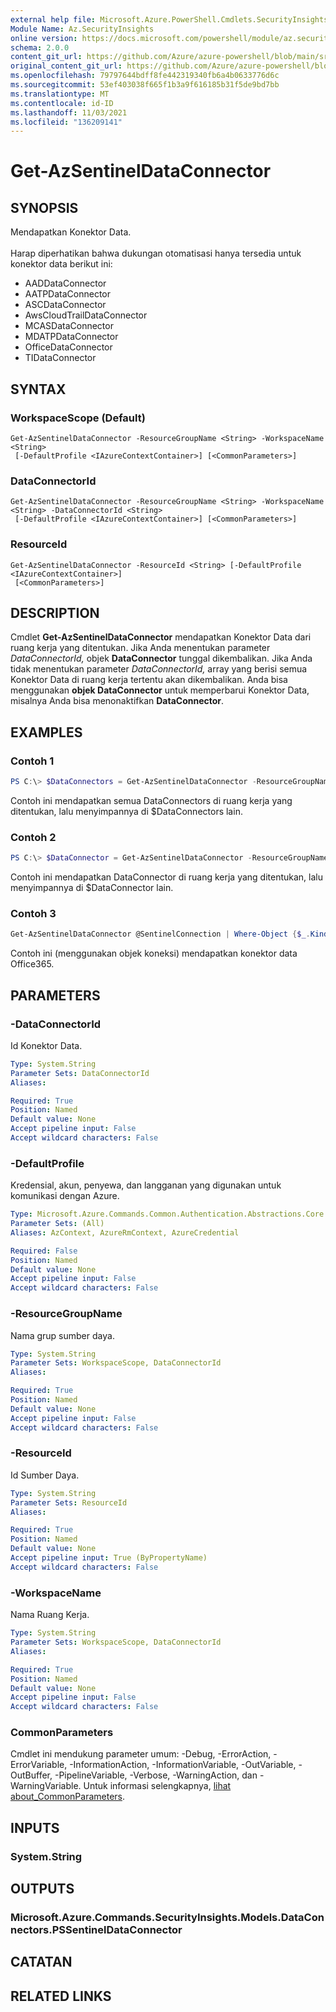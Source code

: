 ```yaml
---
external help file: Microsoft.Azure.PowerShell.Cmdlets.SecurityInsights.dll-Help.xml
Module Name: Az.SecurityInsights
online version: https://docs.microsoft.com/powershell/module/az.securityinsights/get-azsentineldataconnector
schema: 2.0.0
content_git_url: https://github.com/Azure/azure-powershell/blob/main/src/SecurityInsights/SecurityInsights/help/Get-AzSentinelDataConnector.md
original_content_git_url: https://github.com/Azure/azure-powershell/blob/main/src/SecurityInsights/SecurityInsights/help/Get-AzSentinelDataConnector.md
ms.openlocfilehash: 79797644bdff8fe442319340fb6a4b0633776d6c
ms.sourcegitcommit: 53ef403038f665f1b3a9f616185b31f5de9bd7bb
ms.translationtype: MT
ms.contentlocale: id-ID
ms.lasthandoff: 11/03/2021
ms.locfileid: "136209141"
---
```

# Get-AzSentinelDataConnector

## SYNOPSIS
Mendapatkan Konektor Data. <br/><br/>
Harap diperhatikan bahwa dukungan otomatisasi hanya tersedia untuk konektor data berikut ini:
* AADDataConnector
* AATPDataConnector
* ASCDataConnector
* AwsCloudTrailDataConnector
* MCASDataConnector
* MDATPDataConnector
* OfficeDataConnector
* TIDataConnector

## SYNTAX

### WorkspaceScope (Default)
```
Get-AzSentinelDataConnector -ResourceGroupName <String> -WorkspaceName <String>
 [-DefaultProfile <IAzureContextContainer>] [<CommonParameters>]
```

### DataConnectorId
```
Get-AzSentinelDataConnector -ResourceGroupName <String> -WorkspaceName <String> -DataConnectorId <String>
 [-DefaultProfile <IAzureContextContainer>] [<CommonParameters>]
```

### ResourceId
```
Get-AzSentinelDataConnector -ResourceId <String> [-DefaultProfile <IAzureContextContainer>]
 [<CommonParameters>]
```

## DESCRIPTION
Cmdlet **Get-AzSentinelDataConnector** mendapatkan Konektor Data dari ruang kerja yang ditentukan.
Jika Anda menentukan parameter *DataConnectorId,* objek **DataConnector** tunggal dikembalikan.
Jika Anda tidak menentukan parameter *DataConnectorId,* array yang berisi semua Konektor Data di ruang kerja tertentu akan dikembalikan.
Anda bisa menggunakan **objek DataConnector** untuk memperbarui Konektor Data, misalnya Anda bisa menonaktifkan **DataConnector**.

## EXAMPLES

### Contoh 1
```powershell
PS C:\> $DataConnectors = Get-AzSentinelDataConnector -ResourceGroupName "MyResourceGroup" -WorkspaceName "MyWorkspaceName"
```

Contoh ini mendapatkan semua DataConnectors di ruang kerja yang ditentukan, lalu menyimpannya di $DataConnectors lain.

### Contoh 2
```powershell
PS C:\> $DataConnector = Get-AzSentinelDataConnector -ResourceGroupName "MyResourceGroup" -WorkspaceName "MyWorkspaceName" -DataConnectorId "MyDataConnectorId"
```

Contoh ini mendapatkan DataConnector di ruang kerja yang ditentukan, lalu menyimpannya di $DataConnector lain.

### Contoh 3
```powershell
Get-AzSentinelDataConnector @SentinelConnection | Where-Object {$_.Kind -eq "Office365"}
```

Contoh ini (menggunakan objek koneksi) mendapatkan konektor data Office365.

## PARAMETERS

### -DataConnectorId
Id Konektor Data.

```yaml
Type: System.String
Parameter Sets: DataConnectorId
Aliases:

Required: True
Position: Named
Default value: None
Accept pipeline input: False
Accept wildcard characters: False
```

### -DefaultProfile
Kredensial, akun, penyewa, dan langganan yang digunakan untuk komunikasi dengan Azure.

```yaml
Type: Microsoft.Azure.Commands.Common.Authentication.Abstractions.Core.IAzureContextContainer
Parameter Sets: (All)
Aliases: AzContext, AzureRmContext, AzureCredential

Required: False
Position: Named
Default value: None
Accept pipeline input: False
Accept wildcard characters: False
```

### -ResourceGroupName
Nama grup sumber daya.

```yaml
Type: System.String
Parameter Sets: WorkspaceScope, DataConnectorId
Aliases:

Required: True
Position: Named
Default value: None
Accept pipeline input: False
Accept wildcard characters: False
```

### -ResourceId
Id Sumber Daya.

```yaml
Type: System.String
Parameter Sets: ResourceId
Aliases:

Required: True
Position: Named
Default value: None
Accept pipeline input: True (ByPropertyName)
Accept wildcard characters: False
```

### -WorkspaceName
Nama Ruang Kerja.

```yaml
Type: System.String
Parameter Sets: WorkspaceScope, DataConnectorId
Aliases:

Required: True
Position: Named
Default value: None
Accept pipeline input: False
Accept wildcard characters: False
```

### CommonParameters
Cmdlet ini mendukung parameter umum: -Debug, -ErrorAction, -ErrorVariable, -InformationAction, -InformationVariable, -OutVariable, -OutBuffer, -PipelineVariable, -Verbose, -WarningAction, dan -WarningVariable. Untuk informasi selengkapnya, [lihat about_CommonParameters](http://go.microsoft.com/fwlink/?LinkID=113216).

## INPUTS

### System.String
## OUTPUTS

### Microsoft.Azure.Commands.SecurityInsights.Models.DataConnectors.PSSentinelDataConnector
## CATATAN

## RELATED LINKS
